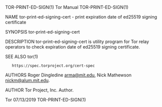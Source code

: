 TOR-PRINT-ED-SIGN(1)                                                Tor Manual                                                TOR-PRINT-ED-SIGN(1)

NAME
       tor-print-ed-signing-cert - print expiration date of ed25519 signing certificate

SYNOPSIS
       tor-print-ed-signing-cert <path to ed25519_signing_cert file>

DESCRIPTION
       tor-print-ed-signing-cert is utility program for Tor relay operators to check expiration date of ed25519 signing certificate.

SEE ALSO
       tor(1)

       https://spec.torproject.org/cert-spec

AUTHORS
       Roger Dingledine <arma@mit.edu>, Nick Mathewson <nickm@alum.mit.edu>.

AUTHOR
       Tor Project, Inc.
           Author.

Tor                                                                 07/13/2019                                                TOR-PRINT-ED-SIGN(1)
